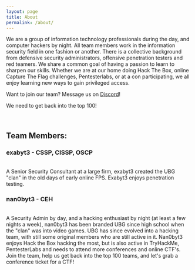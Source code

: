 ```yaml
---
layout: page
title: About
permalink: /about/
---
```


We are a group of information technology professionals during the day, and computer hackers by night. All team members work in the information security field in one fashion or another. There is a collective background from defensive security administrators, offensive penetration testers and red teamers. We share a common goal of having a passion to learn to sharpen our skills. Whether we are at our home doing Hack The Box, online Capture The Flag challenges, Pentesterlabs, or at a con participating, we all enjoy learning new ways to gain privileged access.

Want to join our team? Message us on <a href="https://discordapp.com/users/165851543860543488" target="_blank">Discord</a>!

We need to get back into the top 100!
<script src="https://www.hackthebox.eu/badge/team/1845"></script><br/></center>

<h2>Team Members:</h2>

<h3>exabyt3 - CSSP, CISSP, OSCP</h3><script src="https://www.hackthebox.eu/badge/24990"></script><br/>
A Senior Security Consultant at a large firm, exabyt3 created the UBG "clan" in the old days of early online FPS. Exabyt3 enjoys penetration testing.

<h3>nan0byt3 - CEH</h3><script src="https://www.hackthebox.eu/badge/25075"></script><br/>
A Security Admin by day, and a hacking enthusiast by night (at least a few nights a week), nan0byt3 has been branded UBG since high school when the "clan" was into video games. UBG has since evolved into a hacking team, with still some original members who are still active in it. Nan0byt3 enjoys Hack the Box hacking the most, but is also active in TryHackMe, PentesterLabs and needs to attend more conferences and online CTF's. Join the team, help us get back into the top 100 teams, and let's grab a conference ticket for a CTF!
